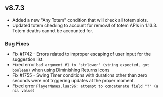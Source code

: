 
## v8.7.3
* Added a new "Any Totem" condition that will check all totem slots.
* Updated totem checking to account for removal of totem APIs in 1.13.3. Totem deaths cannot be accounted for.

### Bug Fixes
* Fix #1742 - Errors related to improper escaping of user input for the suggestion list.
* Fixed error `bad argument #1 to 'strlower' (string expected, got boolean)` when using Diminishing Returns icons
* Fix #1755 - Swing Timer conditions with durations other than zero seconds were not triggering updates at the proper moment.
* Fixed error `PlayerNames.lua:96: attempt to concatenate field "?" (a nil value)`

